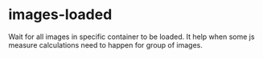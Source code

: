 # images-loaded
Wait for all images in specific container to be loaded.
It help when some js measure calculations need to happen for group of images.
